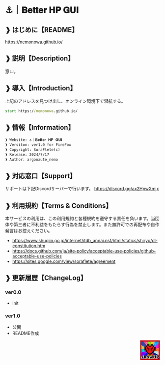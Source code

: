 # ⚓｜𝐁𝐞𝐭𝐭𝐞𝐫 𝐇𝐏 𝐆𝐔𝐈
## ❱ はじめに【README】
https://nemonowa.github.io/

## ❱ 説明【Description】
窓口。 

## ❱ 導入【Introduction】
上記のアドレスを見つけ出し、オンライン環境下で潜航する。
```cmd
start https://nemonowa.github.io/
```

## ❱ 情報【Information】
```
❱ Website: ⚓｜𝐁𝐞𝐭𝐭𝐞𝐫 𝐇𝐏 𝐆𝐔𝐈
❱ Versiton: ver1.0 for FireFox
❱ Copyright: SoraFlete(c)
❱ Release: 2024/7/17
❱ Author: argonaute_nemo
```

## ❱ 対応窓口【Support】
サポートは下記Discordサーバーで行います。
https://discord.gg/ax2HpwXmjx

## ❱ 利用規約【Terms & Conditions】
本サービスの利⽤は、この利用規約と各種規約を遵守する責任を負います。当団体や第三者に不利益をもたらす行為を禁止します。また無許可での再配布や自作発言はお控えください。
* https://www.shugiin.go.jp/internet/itdb_annai.nsf/html/statics/shiryo/dl-constitution.htm
* https://docs.github.com/ja/site-policy/acceptable-use-policies/github-acceptable-use-policies
* https://sites.google.com/view/soraflete/agreement

## ❱ 更新履歴【ChangeLog】
### ver0.0
* init
### ver1.0
* 公開
* README作成
<p align="right">
<img src="https://github.com/nemonowa/Better_HP_GUI/blob/main/icon.png?raw=true" alt="discord.js" /></a>
</p>
